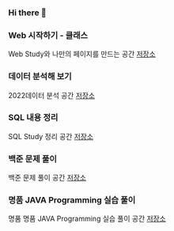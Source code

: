### Hi there 👋

### Web 시작하기 - 클래스
Web Study와 나만의 페이지를 만드는 공간 [저장소](https://github.com/P-C-Space/html)

<!--
### 인공지능 클래스
2022 60일 과정 AI 강의 실습 내용과 Kaggle대회 프로젝트 공간 [저장소](https://github.com/P-C-Space/AI_Study)
-->

### 데이터 분석해 보기
2022데이터 분석 공간 [저장소](https://github.com/P-C-Space/MyDataAnalysis)

### SQL 내용 정리
SQL Study 정리 공간 [저장소](https://github.com/P-C-Space/SQLStudy)

### 백준 문제 풀이
백준 문제 풀이 공간 [저장소](https://github.com/P-C-Space/Baekjoon)

### 명품 JAVA Programming 실습 풀이
명품 명품 JAVA Programming 실습 풀이 공간 [저장소](https://github.com/P-C-Space/Practicing-the-textbook)

<!--
**P-C-Space/P-C-Space** is a ✨ _special_ ✨ repository because its `README.md` (this file) appears on your GitHub profile.

Here are some ideas to get you started:

- 🔭 I’m currently working on ...
- 🌱 I’m currently learning ...
- 👯 I’m looking to collaborate on ...
- 🤔 I’m looking for help with ...
- 💬 Ask me about ...
- 📫 How to reach me: ...
- 😄 Pronouns: ...
- ⚡ Fun fact: ...
-->
